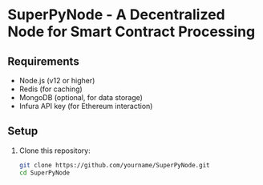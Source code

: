 # SuperPyNode - A Decentralized Node for Smart Contract Processing

## Requirements

- Node.js (v12 or higher)
- Redis (for caching)
- MongoDB (optional, for data storage)
- Infura API key (for Ethereum interaction)

## Setup

1. Clone this repository:
   ```bash
   git clone https://github.com/yourname/SuperPyNode.git
   cd SuperPyNode
